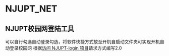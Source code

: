 # NJUPT_NET
NJUPT校园网登陆工具
--- 
可以自行勾选自动登录勾选，将软件快捷方式放至开机自启动文件夹可实现开机自动登录校园网
根据[访问 NJUPT-login 项目](https://github.com/WiIIiamWei/NJUPT-login)请求方式编写2.0
